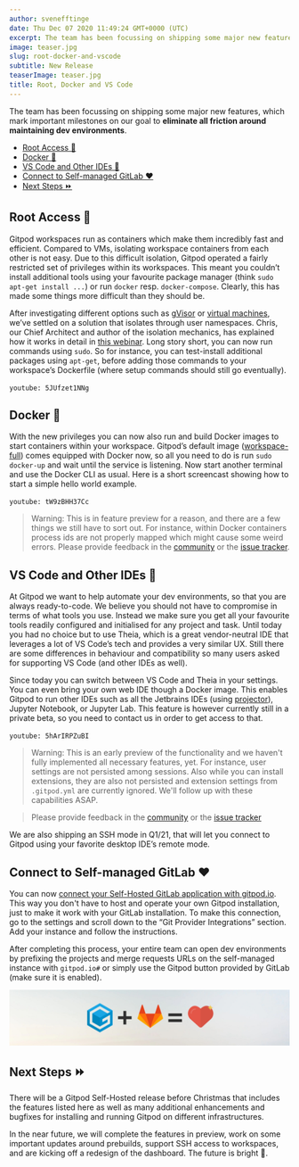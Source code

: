 ```yaml
---
author: svenefftinge
date: Thu Dec 07 2020 11:49:24 GMT+0000 (UTC)
excerpt: The team has been focussing on shipping some major new features, which mark important milestones on our goal to eliminate all friction.
image: teaser.jpg
slug: root-docker-and-vscode
subtitle: New Release
teaserImage: teaser.jpg
title: Root, Docker and VS Code
---
```


<script context="module">
  export const prerender = true;
</script>

The team has been focussing on shipping some major new features, which mark important milestones on our goal to **eliminate all friction around maintaining dev environments**.

- [Root Access 💪](#root-access)
- [Docker 🐳](#docker)
- [VS Code and Other IDEs 🥂](#vs-code-and-other-ides)
- [Connect to Self-managed GitLab ❤️](#connect-to-self-managed-gitlab)
- [Next Steps ⏩](#next-steps)

## Root Access 💪

Gitpod workspaces run as containers which make them incredibly fast and efficient. Compared to VMs, isolating workspace containers from each other is not easy. Due to this difficult isolation, Gitpod operated a fairly restricted set of privileges within its workspaces. This meant you couldn’t install additional tools using your favourite package manager (think `sudo apt-get install ...`) or run `docker` resp. `docker-compose`. Clearly, this has made some things more difficult than they should be.

After investigating different options such as [gVisor](https://github.com/google/gvisor) or [virtual machines](https://katacontainers.io/), we’ve settled on a solution that isolates through user namespaces. Chris, our Chief Architect and author of the isolation mechanics, has explained how it works in detail in [this webinar](https://youtu.be/l4I2TVAnBuw?t=176). Long story short, you can now run commands using `sudo`. So for instance, you can test-install additional packages using `apt-get`, before adding those commands to your workspace’s Dockerfile (where setup commands should still go eventually).

`youtube: 5JUfzet1NNg`

## Docker 🐳

With the new privileges you can now also run and build Docker images to start containers within your workspace. Gitpod’s default image ([workspace-full](https://github.com/gitpod-io/workspace-images/blob/d43c719bb2ff7b6849c0456fe21e3ca06c20168f/dazzle.yaml#L18)) comes equipped with Docker now, so all you need to do is run `sudo docker-up` and wait until the service is listening. Now start another terminal and use the Docker CLI as usual. Here is a short screencast showing how to start a simple hello world example.

`youtube: tW9zBHH37Cc`

> Warning: This is in feature preview for a reason, and there are a few things we still have to sort out. For instance, within Docker containers process ids are not properly mapped which might cause some weird errors. Please provide feedback in the [community](https://community.gitpod.io) or the [issue tracker](https://www.github.com/gitpod-io/gitpod/issues).

## VS Code and Other IDEs 🥂

At Gitpod we want to help automate your dev environments, so that you are always ready-to-code. We believe you should not have to compromise in terms of what tools you use. Instead we make sure you get all your favourite tools readily configured and initialised for any project and task. Until today you had no choice but to use Theia, which is a great vendor-neutral IDE that leverages a lot of VS Code’s tech and provides a very similar UX. Still there are some differences in behaviour and compatibility so many users asked for supporting VS Code (and other IDEs as well).

Since today you can switch between VS Code and Theia in your settings. You can even bring your own web IDE though a Docker image. This enables Gitpod to run other IDEs such as all the Jetbrains IDEs (using [projector](https://github.com/JetBrains/projector-server/blob/master/docs/Projector.md)), Jupyter Notebook, or Jupyter Lab. This feature is however currently still in a private beta, so you need to contact us in order to get access to that.

`youtube: 5hArIRPZuBI`

> Warning: This is an early preview of the functionality and we haven't fully implemented all necessary features, yet. For instance, user settings are not persisted among sessions. Also while you can install extensions, they are also not persisted and extension settings from `.gitpod.yml` are currently ignored. We'll follow up with these capabilities ASAP.

> Please provide feedback in the [community](https://community.gitpod.io) or the [issue tracker](https://www.github.com/gitpod-io/gitpod/issues)

We are also shipping an SSH mode in Q1/21, that will let you connect to Gitpod using your favorite desktop IDE’s remote mode.

## Connect to Self-managed GitLab ❤️

You can now [connect your Self-Hosted GitLab application with gitpod.io](/docs/gitlab-integration#oauth-application). This way you don't have to host and operate your own Gitpod installation, just to make it work with your GitLab installation. To make this connection, go to the settings and scroll down to the “Git Provider Integrations” section. Add your instance and follow the instructions.

After completing this process, your entire team can open dev environments by prefixing the projects and merge requests URLs on the self-managed instance with `gitpod.io#` or simply use the Gitpod button provided by GitLab (make sure it is enabled).

![Gitpod loves GitLab](../../../static/images/blog/root-docker-and-vscode/teaser-gitlab-gitpod.jpg)

## Next Steps ⏩

There will be a Gitpod Self-Hosted release before Christmas that includes the features listed here as well as many additional enhancements and bugfixes for installing and running Gitpod on different infrastructures.

In the near future, we will complete the features in preview, work on some important updates around prebuilds, support SSH access to workspaces, and are kicking off a redesign of the dashboard. The future is bright 🌅.
